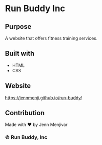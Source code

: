 # Run Buddy Inc

## Purpose
A website that offers fitness training services.

## Built with
* HTML
* CSS

## Website
https://jennmenji.github.io/run-buddy/

## Contribution
Made with ❤️ by Jenn Menjivar

### &copy; Run Buddy, Inc
